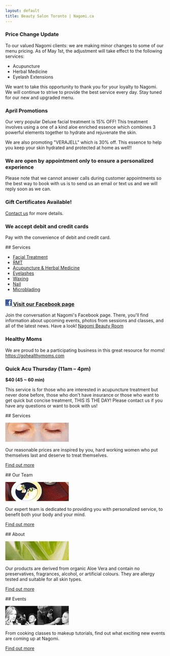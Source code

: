 ```yaml
---
layout: default
title: Beauty Salon Toronto | Nagomi.ca
---
```


<div class="half">

### Price Change Update

To our valued Nagomi clients: we are making minor changes to some of our menu pricing. As of May 1st, the adjustment will take effect to the following services:

- Acupuncture
- Herbal Medicine
- Eyelash Extensions

We want to take this opportunity to thank you for your loyalty to Nagomi. We will continue to strive to provide the best service every day. Stay tuned for our new and upgraded menu.

### April Promotions

Our very popular Deluxe facial treatment is 15% OFF! This treatment involves using a one of a kind aloe enriched essence which combines 3 powerful elements together to hydrate and rejuvenate the skin.

We are also promoting "VERAJELL" which is 30% off. This essence to help you keep your skin hydrated and protected at home as well!!

### We are open by appointment only to ensure a personalized experience

Please note that we cannot answer calls during customer appointments so the best way to book with us is to send us an email or text us and we will reply soon as we can.

### Gift Certificates Available!

[Contact us](mailto:info@nagomi.ca) for more details.

### We accept debit and credit cards

Pay with the convenience of debit and credit card.

</div>


<div class="half">
## Services

* [Facial Treatment](services#facial)
* [RMT](services#rmt)
* [Acupuncture & Herbal Medicine](services#acupuncture-herbal-medicine)
* [Eyelashes](services#eyelashes)
* [Waxing](services#waxing)
* [Nail](services#nail)
* [Microblading](services#microblading)

### [![Facebook](assets/facebook.jpg) Visit our Facebook page](http://www.facebook.com/nagomibeautyroom)

Join the conversation at Nagomi's Facebook page. There, you'll find information about upcoming events, photos from sessions and classes, and all of the latest news. Have a look! [Nagomi Beauty Room](http://www.facebook.com/nagomibeautyroom)

### Healthy Moms

We are proud to be a participating business in this great resource for moms! <https://gohealthymoms.com>

### Quick Acu Thursday (11am – 4pm)

**$40 (45 ~ 60 min)**

This service is for those who are interested in acupuncture treatment but never done before, those who don't have insurance or those who want to get quick but concise treatment, THIS IS THE DAY!
Please contact us if you have any questions or want to book with us!

</div>


<div class="clear"></div>


<div class="quarter">
## Services

![Toronto beauty salon](photos/services.jpg)

Our reasonable prices are inspired by you, hard working women who put themselves last and deserve to treat themselves.

[Find out more](services)
</div>

<div class="quarter">
## Our Team

![Toronto beauty salon](photos/event5-small.jpg)

Our expert team is dedicated to providing you with personalized service, to benefit both your body and your mind.

[Find out more](team)
</div>

<div class="quarter">
## About

![Toronto beauty salon](photos/whatweuse.jpg)

Our products are derived from organic Aloe Vera and contain no preservatives, fragrances, alcohol, or artificial colours. They are allergy tested and suitable for all skin types.

[Find out more](what-we-use)
</div>

<div class="quarter">
## Events

![Toronto beauty salon](photos/makeup1.jpg)

From cooking classes to makeup tutorials, find out what exciting new events are coming up at Nagomi.

[Find out more](events)
</div>
